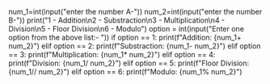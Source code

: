 num_1=int(input("enter the number A-"))
num_2=int(input("enter the number B-"))
print("1 - Addition\n2 - Substraction\n3 - Multiplication\n4 - Division\n5 - Floor Division\n6 - Modulo")
option = int(input("Enter one option from the above list:- "))
if option == 1:
   print(f"Addition: {num_1+ num_2}")
elif option == 2:
   print(f"Substraction: {num_1- num_2}")
elif option == 3:
   print(f"Multiplication: {num_1* num_2}")
elif option == 4:
   print(f"Division: {num_1/ num_2}")
elif option == 5:
   print(f"Floor Division: {num_1// num_2}")
elif option == 6:
   print(f"Modulo: {num_1% num_2}")
